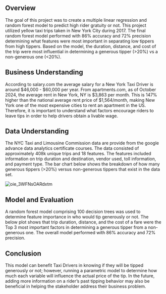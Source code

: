 ## Overview

The goal of this project was to create a multiple linear regression and random forest model to predict high rider gratuity or not. This project utilized 
yellow taxi trips taken in New York City during 2017. The final random forest model performed with 86% accuracy and 72% precision determining what features were most important in separating low tippers from high tippers. Based on the model, the duration, distance, and cost of the trip were most influential in determining a generous tipper (>20%) vs a non-generous one (<20%). 

## Business Understanding

According to salary.com the average salary for a New York Taxi Driver is around $46,000 - $60,000 per year. From apartments.com, as of October 2024, the average rent in New York, NY is $3,863 per month. This is 147% higher than the national average rent price of $1,564/month, making New York one of the most expensive cities to rent an apartment in the US. Therefore, it is important to understand what factors encourage riders to leave tips in order to help drivers obtain a livable wage. 

## Data Understanding

The NYC Taxi and Limousine Commission data are provide from the google advance data analytics certificate courses. The data consisted of approximately 408k unique trips and 18 features. The features included information on trip duration and destination, vendor used, toll information, and payment type. The bar chart below shows the breakdown of how many generous tippers (>20%) versus non-generous tippers that exist in the data set. 

![oie_3WFNsOARdxtm](https://github.com/user-attachments/assets/3f6271de-d748-4df6-bebe-54c3d84dfe7e)

## Model and Evaluation

A random forest model comprising 100 decision trees was used to determine feature importance in who would tip generously or not. The below plot shows that 
trip duration, distance, and the cost of a fare were the Top 3 most important factors in determining a generous tipper from a non-generous one. The overall 
model performed with 86% accuracy and 72% precision. 

## Conclusion

This model can benefit Taxi Drivers in knowing if they will be tipped generously or not; however, running a parametric model to determine how much each 
variable will influence the actual price of the tip. In the future, adding more information on a rider’s past tipping behavior may also be beneficial in 
helping the stakeholder address their business problem. 

